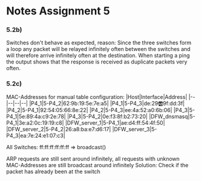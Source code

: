 # Notes Assignment 5
### 5.2b)
Switches don't behave as expected, reason: Since the three switches form a loop any packet will be relayed infinitely often between the switches and will therefore arrive infinitely often at the destination. When starting a ping the output shows that the response is received as duplicate packets very often.

### 5.2c)
MAC-Addresses for manual table configuration:
|Host|Interface|Address|
|--|--|--|--|
|P4_1|5-P4_2|62:9b:19:5e:7e:a5|
|P4_1|5-P4_3|de:29:ab:9f:dd:3f|
|P4_2|5-P4_1|92:54:05:66:8e:22|
|P4_2|5-P4_3|ee:4a:52:a0:6b:06|
|P4_3|5-P4_1|5e:89:4a:c9:2e:78|
|P4_3|5-P4_2|0e:f3:8f:b2:73:20|
|DFW_dnsmasq|5-P4_1|3e:a2:0c:19:19:c8|
|DFW_server_1|5-P4_1|ae:d4:ff:54:4f:50|
|DFW_server_2|5-P4_2|26:a8:ba:e7:d6:17|
|DFW_server_3|5-P4_3|ea:7e:24:e1:07:c3|

All Switches: ff:ff:ff:ff:ff:ff => broadcast()

ARP requests are still sent around infinitely, all requests with unknown MAC-Addresses are still broadcast around infinitely
Solution: Check if the packet has already been at the switch